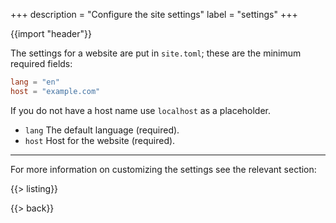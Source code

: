+++
description = "Configure the site settings"
label = "settings"
+++

{{import "header"}}

The settings for a website are put in `site.toml`; these are the minimum required fields:

```toml
lang = "en"
host = "example.com"
```

If you do not have a host name use `localhost` as a placeholder.

* `lang` The default language (required).
* `host` Host for the website (required).

---

For more information on customizing the settings see the relevant section:

{{> listing}}

{{> back}}
